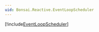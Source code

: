 ```yaml
---
uid: Bonsai.Reactive.EventLoopScheduler
---
```


[!include[EventLoopScheduler](~/articles/reactive-eventloopscheduler.md)]